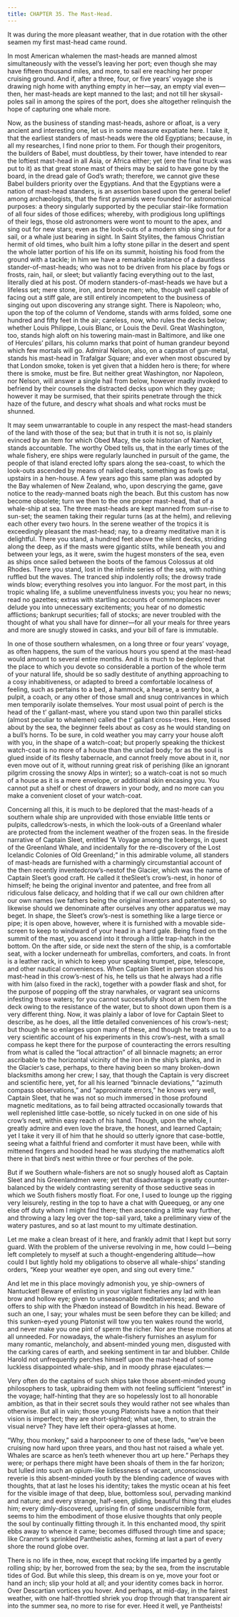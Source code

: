 ```yaml
---
title: CHAPTER 35. The Mast-Head.
---
```


It was during the more pleasant weather, that in due rotation with the other seamen my first mast-head came round.

In most American whalemen the mast-heads are manned almost simultaneously with the vessel’s leaving her port; even though she may have fifteen thousand miles, and more, to sail ere reaching her proper cruising ground. And if, after a three, four, or five years’ voyage she is drawing nigh home with anything empty in her—say, an empty vial even—then, her mast-heads are kept manned to the last; and not till her skysail-poles sail in among the spires of the port, does she altogether relinquish the hope of capturing one whale more.

Now, as the business of standing mast-heads, ashore or afloat, is a very ancient and interesting one, let us in some measure expatiate here. I take it, that the earliest standers of mast-heads were the old Egyptians; because, in all my researches, I find none prior to them. For though their progenitors, the builders of Babel, must doubtless, by their tower, have intended to rear the loftiest mast-head in all Asia, or Africa either; yet (ere the final truck was put to it) as that great stone mast of theirs may be said to have gone by the board, in the dread gale of God’s wrath; therefore, we cannot give these Babel builders priority over the Egyptians. And that the Egyptians were a nation of mast-head standers, is an assertion based upon the general belief among archæologists, that the first pyramids were founded for astronomical purposes: a theory singularly supported by the peculiar stair-like formation of all four sides of those edifices; whereby, with prodigious long upliftings of their legs, those old astronomers were wont to mount to the apex, and sing out for new stars; even as the look-outs of a modern ship sing out for a sail, or a whale just bearing in sight. In Saint Stylites, the famous Christian hermit of old times, who built him a lofty stone pillar in the desert and spent the whole latter portion of his life on its summit, hoisting his food from the ground with a tackle; in him we have a remarkable instance of a dauntless stander-of-mast-heads; who was not to be driven from his place by fogs or frosts, rain, hail, or sleet; but valiantly facing everything out to the last, literally died at his post. Of modern standers-of-mast-heads we have but a lifeless set; mere stone, iron, and bronze men; who, though well capable of facing out a stiff gale, are still entirely incompetent to the business of singing out upon discovering any strange sight. There is Napoleon; who, upon the top of the column of Vendome, stands with arms folded, some one hundred and fifty feet in the air; careless, now, who rules the decks below; whether Louis Philippe, Louis Blanc, or Louis the Devil. Great Washington, too, stands high aloft on his towering main-mast in Baltimore, and like one of Hercules’ pillars, his column marks that point of human grandeur beyond which few mortals will go. Admiral Nelson, also, on a capstan of gun-metal, stands his mast-head in Trafalgar Square; and ever when most obscured by that London smoke, token is yet given that a hidden hero is there; for where there is smoke, must be fire. But neither great Washington, nor Napoleon, nor Nelson, will answer a single hail from below, however madly invoked to befriend by their counsels the distracted decks upon which they gaze; however it may be surmised, that their spirits penetrate through the thick haze of the future, and descry what shoals and what rocks must be shunned.

It may seem unwarrantable to couple in any respect the mast-head standers of the land with those of the sea; but that in truth it is not so, is plainly evinced by an item for which Obed Macy, the sole historian of Nantucket, stands accountable. The worthy Obed tells us, that in the early times of the whale fishery, ere ships were regularly launched in pursuit of the game, the people of that island erected lofty spars along the sea-coast, to which the look-outs ascended by means of nailed cleats, something as fowls go upstairs in a hen-house. A few years ago this same plan was adopted by the Bay whalemen of New Zealand, who, upon descrying the game, gave notice to the ready-manned boats nigh the beach. But this custom has now become obsolete; turn we then to the one proper mast-head, that of a whale-ship at sea. The three mast-heads are kept manned from sun-rise to sun-set; the seamen taking their regular turns (as at the helm), and relieving each other every two hours. In the serene weather of the tropics it is exceedingly pleasant the mast-head; nay, to a dreamy meditative man it is delightful. There you stand, a hundred feet above the silent decks, striding along the deep, as if the masts were gigantic stilts, while beneath you and between your legs, as it were, swim the hugest monsters of the sea, even as ships once sailed between the boots of the famous Colossus at old Rhodes. There you stand, lost in the infinite series of the sea, with nothing ruffled but the waves. The tranced ship indolently rolls; the drowsy trade winds blow; everything resolves you into languor. For the most part, in this tropic whaling life, a sublime uneventfulness invests you; you hear no news; read no gazettes; extras with startling accounts of commonplaces never delude you into unnecessary excitements; you hear of no domestic afflictions; bankrupt securities; fall of stocks; are never troubled with the thought of what you shall have for dinner—for all your meals for three years and more are snugly stowed in casks, and your bill of fare is immutable.

In one of those southern whalesmen, on a long three or four years’ voyage, as often happens, the sum of the various hours you spend at the mast-head would amount to several entire months. And it is much to be deplored that the place to which you devote so considerable a portion of the whole term of your natural life, should be so sadly destitute of anything approaching to a cosy inhabitiveness, or adapted to breed a comfortable localness of feeling, such as pertains to a bed, a hammock, a hearse, a sentry box, a pulpit, a coach, or any other of those small and snug contrivances in which men temporarily isolate themselves. Your most usual point of perch is the head of the t’ gallant-mast, where you stand upon two thin parallel sticks (almost peculiar to whalemen) called the t’ gallant cross-trees. Here, tossed about by the sea, the beginner feels about as cosy as he would standing on a bull’s horns. To be sure, in cold weather you may carry your house aloft with you, in the shape of a watch-coat; but properly speaking the thickest watch-coat is no more of a house than the unclad body; for as the soul is glued inside of its fleshy tabernacle, and cannot freely move about in it, nor even move out of it, without running great risk of perishing (like an ignorant pilgrim crossing the snowy Alps in winter); so a watch-coat is not so much of a house as it is a mere envelope, or additional skin encasing you. You cannot put a shelf or chest of drawers in your body, and no more can you make a convenient closet of your watch-coat.

Concerning all this, it is much to be deplored that the mast-heads of a southern whale ship are unprovided with those enviable little tents or pulpits, calledcrow’s-nests, in which the look-outs of a Greenland whaler are protected from the inclement weather of the frozen seas. In the fireside narrative of Captain Sleet, entitled “A Voyage among the Icebergs, in quest of the Greenland Whale, and incidentally for the re-discovery of the Lost Icelandic Colonies of Old Greenland;” in this admirable volume, all standers of mast-heads are furnished with a charmingly circumstantial account of the then recently inventedcrow’s-nestof the Glacier, which was the name of Captain Sleet’s good craft. He called it theSleet’s crow’s-nest, in honor of himself; he being the original inventor and patentee, and free from all ridiculous false delicacy, and holding that if we call our own children after our own names (we fathers being the original inventors and patentees), so likewise should we denominate after ourselves any other apparatus we may beget. In shape, the Sleet’s crow’s-nest is something like a large tierce or pipe; it is open above, however, where it is furnished with a movable side-screen to keep to windward of your head in a hard gale. Being fixed on the summit of the mast, you ascend into it through a little trap-hatch in the bottom. On the after side, or side next the stern of the ship, is a comfortable seat, with a locker underneath for umbrellas, comforters, and coats. In front is a leather rack, in which to keep your speaking trumpet, pipe, telescope, and other nautical conveniences. When Captain Sleet in person stood his mast-head in this crow’s-nest of his, he tells us that he always had a rifle with him (also fixed in the rack), together with a powder flask and shot, for the purpose of popping off the stray narwhales, or vagrant sea unicorns infesting those waters; for you cannot successfully shoot at them from the deck owing to the resistance of the water, but to shoot down upon them is a very different thing. Now, it was plainly a labor of love for Captain Sleet to describe, as he does, all the little detailed conveniences of his crow’s-nest; but though he so enlarges upon many of these, and though he treats us to a very scientific account of his experiments in this crow’s-nest, with a small compass he kept there for the purpose of counteracting the errors resulting from what is called the “local attraction” of all binnacle magnets; an error ascribable to the horizontal vicinity of the iron in the ship’s planks, and in the Glacier’s case, perhaps, to there having been so many broken-down blacksmiths among her crew; I say, that though the Captain is very discreet and scientific here, yet, for all his learned “binnacle deviations,” “azimuth compass observations,” and “approximate errors,” he knows very well, Captain Sleet, that he was not so much immersed in those profound magnetic meditations, as to fail being attracted occasionally towards that well replenished little case-bottle, so nicely tucked in on one side of his crow’s nest, within easy reach of his hand. Though, upon the whole, I greatly admire and even love the brave, the honest, and learned Captain; yet I take it very ill of him that he should so utterly ignore that case-bottle, seeing what a faithful friend and comforter it must have been, while with mittened fingers and hooded head he was studying the mathematics aloft there in that bird’s nest within three or four perches of the pole.

But if we Southern whale-fishers are not so snugly housed aloft as Captain Sleet and his Greenlandmen were; yet that disadvantage is greatly counter-balanced by the widely contrasting serenity of those seductive seas in which we South fishers mostly float. For one, I used to lounge up the rigging very leisurely, resting in the top to have a chat with Queequeg, or any one else off duty whom I might find there; then ascending a little way further, and throwing a lazy leg over the top-sail yard, take a preliminary view of the watery pastures, and so at last mount to my ultimate destination.

Let me make a clean breast of it here, and frankly admit that I kept but sorry guard. With the problem of the universe revolving in me, how could I—being left completely to myself at such a thought-engendering altitude—how could I but lightly hold my obligations to observe all whale-ships’ standing orders, “Keep your weather eye open, and sing out every time.”

And let me in this place movingly admonish you, ye ship-owners of Nantucket! Beware of enlisting in your vigilant fisheries any lad with lean brow and hollow eye; given to unseasonable meditativeness; and who offers to ship with the Phædon instead of Bowditch in his head. Beware of such an one, I say; your whales must be seen before they can be killed; and this sunken-eyed young Platonist will tow you ten wakes round the world, and never make you one pint of sperm the richer. Nor are these monitions at all unneeded. For nowadays, the whale-fishery furnishes an asylum for many romantic, melancholy, and absent-minded young men, disgusted with the carking cares of earth, and seeking sentiment in tar and blubber. Childe Harold not unfrequently perches himself upon the mast-head of some luckless disappointed whale-ship, and in moody phrase ejaculates:—

Very often do the captains of such ships take those absent-minded young philosophers to task, upbraiding them with not feeling sufficient “interest” in the voyage; half-hinting that they are so hopelessly lost to all honorable ambition, as that in their secret souls they would rather not see whales than otherwise. But all in vain; those young Platonists have a notion that their vision is imperfect; they are short-sighted; what use, then, to strain the visual nerve? They have left their opera-glasses at home.

“Why, thou monkey,” said a harpooneer to one of these lads, “we’ve been cruising now hard upon three years, and thou hast not raised a whale yet. Whales are scarce as hen’s teeth whenever thou art up here.” Perhaps they were; or perhaps there might have been shoals of them in the far horizon; but lulled into such an opium-like listlessness of vacant, unconscious reverie is this absent-minded youth by the blending cadence of waves with thoughts, that at last he loses his identity; takes the mystic ocean at his feet for the visible image of that deep, blue, bottomless soul, pervading mankind and nature; and every strange, half-seen, gliding, beautiful thing that eludes him; every dimly-discovered, uprising fin of some undiscernible form, seems to him the embodiment of those elusive thoughts that only people the soul by continually flitting through it. In this enchanted mood, thy spirit ebbs away to whence it came; becomes diffused through time and space; like Cranmer’s sprinkled Pantheistic ashes, forming at last a part of every shore the round globe over.

There is no life in thee, now, except that rocking life imparted by a gently rolling ship; by her, borrowed from the sea; by the sea, from the inscrutable tides of God. But while this sleep, this dream is on ye, move your foot or hand an inch; slip your hold at all; and your identity comes back in horror. Over Descartian vortices you hover. And perhaps, at mid-day, in the fairest weather, with one half-throttled shriek you drop through that transparent air into the summer sea, no more to rise for ever. Heed it well, ye Pantheists!